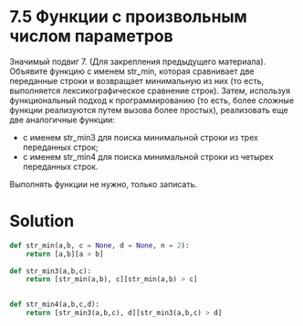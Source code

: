 # 7.5 Функции с произвольным числом параметров

Значимый подвиг 7. (Для закрепления предыдущего материала). Объявите функцию с именем str_min, которая сравнивает две
переданные строки и возвращает минимальную из них (то есть, выполняется лексикографическое сравнение строк). Затем,
используя функциональный подход к программированию (то есть, более сложные функции реализуются путем вызова более
простых), реализовать еще две аналогичные функции:

- с именем str_min3 для поиска минимальной строки из трех переданных строк;
- с именем str_min4 для поиска минимальной строки из четырех переданных строк.

Выполнять функции не нужно, только записать.

# Solution

```python
def str_min(a,b, c = None, d = None, n = 2):
    return [a,b][a > b]
    
def str_min3(a,b,c):
    return [str_min(a,b), c][str_min(a,b) > c]

    
def str_min4(a,b,c,d):
    return [str_min3(a,b,c), d][str_min3(a,b,c) > d]
```